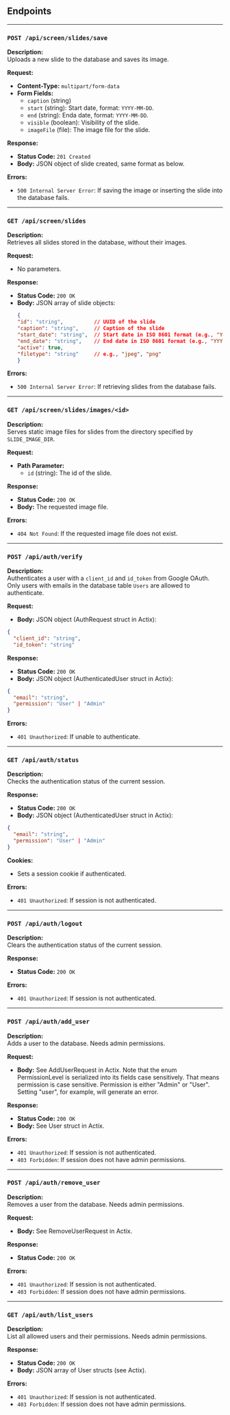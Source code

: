 ## Endpoints

---
### `POST /api/screen/slides/save`

**Description:**  
Uploads a new slide to the database and saves its image.

**Request:**  
- **Content-Type:** `multipart/form-data`
- **Form Fields:**
  - `caption` (string)
  - `start` (string): Start date, format: `YYYY-MM-DD`.
  - `end` (string): Enda date, format: `YYYY-MM-DD`.
  - `visible` (boolean): Visibility of the slide.
  - `imageFile` (file): The image file for the slide.

**Response:**  
- **Status Code:** `201 Created`
- **Body:** JSON object of slide created, same format as below.

**Errors:**  
- `500 Internal Server Error`: If saving the image or inserting the slide into the database fails.

---

### `GET /api/screen/slides`

**Description:**  
Retrieves all slides stored in the database, without their images.

**Request:**  
- No parameters.

**Response:**  
- **Status Code:** `200 OK`
- **Body:** JSON array of slide objects:
    ```json
  {
    "id": "string",          // UUID of the slide
    "caption": "string",     // Caption of the slide
    "start_date": "string",  // Start date in ISO 8601 format (e.g., "YYYY-MM-DDTHH:MM:SS")
    "end_date": "string",    // End date in ISO 8601 format (e.g., "YYYY-MM-DDTHH:MM:SS")
    "active": true,          
    "filetype": "string"     // e.g., "jpeg", "png"
  }
    ```

**Errors:**  
- `500 Internal Server Error`: If retrieving slides from the database fails.

---

### `GET /api/screen/slides/images/<id>`

**Description:**  
Serves static image files for slides from the directory specified by `SLIDE_IMAGE_DIR`.

**Request:**  
- **Path Parameter:**
  - `id` (string): The id of the slide.

**Response:**  
- **Status Code:** `200 OK`
- **Body:** The requested image file.

**Errors:**  
- `404 Not Found`: If the requested image file does not exist.

---
### `POST /api/auth/verify`

**Description:**  
Authenticates a user with a `client_id` and `id_token` from Google OAuth. Only users with emails in the database table `Users` are allowed to authenticate.

**Request:**  
- **Body:** JSON object (AuthRequest struct in Actix):
```json
{
  "client_id": "string",
  "id_token": "string"
```

**Response:**  
- **Status Code:** `200 OK`
- **Body:** JSON object (AuthenticatedUser struct in Actix):
```json
{
  "email": "string",
  "permission": "User" | "Admin"
}
```

**Errors:**  
- `401 Unauthorized`: If unable to authenticate.

---
### `GET /api/auth/status`

**Description:**  
Checks the authentication status of the current session.

**Response:**  
- **Status Code:** `200 OK`
- **Body:** JSON object (AuthenticatedUser struct in Actix):
```json
{
  "email": "string",
  "permission": "User" | "Admin"
}
```
**Cookies:**
- Sets a session cookie if authenticated.


**Errors:**  
- `401 Unauthorized`: If session is not authenticated.

---
### `POST /api/auth/logout`

**Description:**  
Clears the authentication status of the current session.

**Response:**  
- **Status Code:** `200 OK`

**Errors:**  
- `401 Unauthorized`: If session is not authenticated.

---
### `POST /api/auth/add_user`

**Description:**  
Adds a user to the database. Needs admin permissions.

**Request:**
- **Body:** See AddUserRequest in Actix. Note that the enum PermissionLevel is serialized into its fields case sensitively. That means permission is case sensitive. Permission is either "Admin" or "User". Setting "user", for example, will generate an error. 

**Response:**  
- **Status Code:** `200 OK`
- **Body:** See User struct in Actix.

**Errors:**  
- `401 Unauthorized`: If session is not authenticated.
- `403 Forbidden`: If session does not have admin permissions.

---
### `POST /api/auth/remove_user`

**Description:**  
Removes a user from the database. Needs admin permissions.

**Request:**
- **Body:** See RemoveUserRequest in Actix.

**Response:**  
- **Status Code:** `200 OK`

**Errors:**  
- `401 Unauthorized`: If session is not authenticated.
- `403 Forbidden`: If session does not have admin permissions.

---
### `GET /api/auth/list_users`

**Description:**  
List all allowed users and their permissions. Needs admin permissions.

**Response:**  
- **Status Code:** `200 OK`
- **Body:** JSON array of User structs (see Actix).

**Errors:**  
- `401 Unauthorized`: If session is not authenticated.
- `403 Forbidden`: If session does not have admin permissions.
